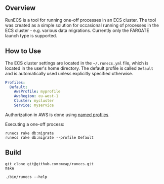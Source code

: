 ## Overview

RunECS is a tool for running one-off processes in an ECS cluster. The tool was created as a simple solution for occasional running of processes in the ECS cluster - e.g. various data migrations. Currently only the FARGATE launch type is supported.

## How to Use

The ECS cluster settings are located in the `~/.runecs.yml` file, which is located in the user's home directory. The default profile is called `Default` and is automatically used unless explicitly specified otherwise.

```yaml
Profiles:
  Default:
    AwsProfile: myprofile
    AwsRegion: eu-west-1
    Cluster: mycluster
    Service: myservice
```

Authorization in AWS is done using [named profiles](https://docs.aws.amazon.com/cli/latest/userguide/cli-configure-profiles.html).

Executing a one-off process:

```shell
runecs rake db:migrate
runecs rake db:migrate --profile Default
```

## Build

```shell
git clone git@github.com:meap/runecs.git
make

./bin/runecs --help
```

